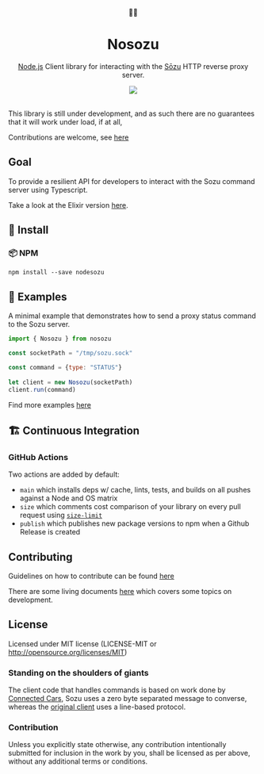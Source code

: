 <div align="center">
  🎋🐼 
</div>

<h1 align="center">
   Nosozu 
</h1>

<p align="center">
    <a href="https://nodejs.org/en/">Node.js</a> Client library for interacting with the <a href="https://github.com/sozu-proxy/sozu">Sōzu</a> HTTP reverse proxy server.
</p>

<div align="center">
  <a alt="GitHub Workflow Status" href="https://github.com/davidmaceachern/nosozu/actions">
    <img  src="https://img.shields.io/github/workflow/status/davidmaceachern/nodesozu/CI">
  </a>
</div>
<br />

This library is still under development, and as such there are no guarantees that it will work under load, if at all,

Contributions are welcome, see [here](https://github.com/davidmaceachern/nosozu#contributing)

## Goal

To provide a resilient API for developers to interact with the Sozu command server using Typescript. 

Take a look at the Elixir version [here](https://github.com/evuez/exsozu).

## 💾 Install

### 📦 NPM

`npm install --save nodesozu`

## 🏓 Examples

A minimal example that demonstrates how to send a proxy status command to the Sozu server.

```javascript
import { Nosozu } from nosozu

const socketPath = "/tmp/sozu.sock"

const command = {type: "STATUS"}
    
let client = new Nosozu(socketPath)
client.run(command)
```

Find more examples [here](https://github.com/davidmaceachern/nodesozu/blob/main/examples)

## 🏗️ Continuous Integration

### GitHub Actions

Two actions are added by default:

- `main` which installs deps w/ cache, lints, tests, and builds on all pushes against a Node and OS matrix
- `size` which comments cost comparison of your library on every pull request using [`size-limit`](https://github.com/ai/size-limit)
- `publish` which publishes new package versions to npm when a Github Release is created

## Contributing

Guidelines on how to contribute can be found [here](https://github.com/davidmaceachern/nodesozu/blob/main/.github/CONTRIBUTING.md)

There are some living documents [here](https://github.com/davidmaceachern/nodesozu/blob/main/doc) which covers some topics on development.

## License

Licensed under MIT license (LICENSE-MIT or http://opensource.org/licenses/MIT)

### Standing on the shoulders of giants 

The client code that handles commands is based on work done by [Connected Cars](https://connectedcars.dk/), Sozu uses a zero byte separated message to converse, whereas the [original client](https://github.com/tlbdk/node-json-protocol) uses a line-based protocol.

### Contribution

Unless you explicitly state otherwise, any contribution intentionally submitted for inclusion in the work by you, shall be licensed as per above, without any additional terms or conditions.
